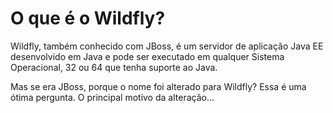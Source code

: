 # O que é o Wildfly?

  Wildfly, também conhecido com JBoss, é um servidor de aplicação Java EE desenvolvido em Java e pode ser executado em qualquer Sistema Operacional, 32 ou 64 que tenha suporte ao Java. 
  
 Mas se era JBoss, porque o nome foi alterado para Wildfly? Essa é uma ótima pergunta. O principal motivo da alteração...
